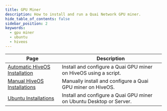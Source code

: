 ```yaml
---
title: GPU Miner
description: How to install and run a Quai Network GPU miner.
hide_table_of_contents: false
sidebar_position: 2
keywords:
  - gpu miner
  - ubuntu
  - hiveos
---
```


| Page                                                                                    | Description                                                         |
| --------------------------------------------------------------------------------------- | ------------------------------------------------------------------- |
| [Automatic HiveOS Installation](/participate/mining/gpu-miner/hive-auto.md)             | Install and configure a Quai GPU miner on HiveOS using a script.    |
| [Manual HiveOS Installations](/participate/mining/gpu-miner/hive-manual/hive-manual.md) | Manually install and configure a Quai GPU miner on HiveOS.          |
| [Ubuntu Installations](/participate/mining/gpu-miner/ubuntu-manual/ubuntu-manual.md)    | Install and configure a Quai GPU miner on Ubuntu Desktop or Server. |
